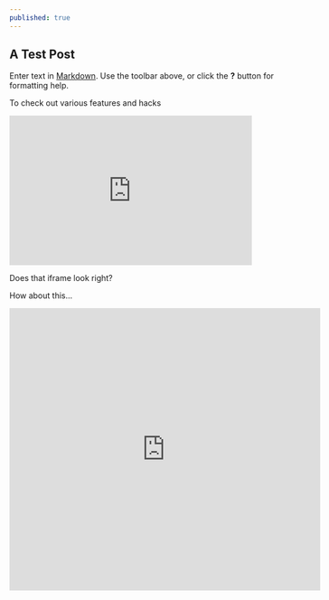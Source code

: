 ```yaml
---
published: true
---
```

## A Test Post

Enter text in [Markdown](http://daringfireball.net/projects/markdown/). Use the toolbar above, or click the **?** button for formatting help.

To check out various features and hacks 

<iframe width="429" height="265" seamless frameborder="0" scrolling="no" src="https://docs.google.com/spreadsheets/d/e/2PACX-1vTbYVBFdURtkK2BOtDZ19KwmT4H6Ec5McqlI08hB_Od53Ay6TjmPqROTBawBod1RN9FETsIJkmBHx76/pubchart?oid=703731178&amp;format=interactive"></iframe>


Does that iframe look right?

How about this...

<iframe  width="550" height="500" seamless frameborder="0" scrolling="no"src="https://netrc-pubcdn.s3.amazonaws.com/theater/showTheater.html"></iframe>

